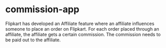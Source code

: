 # commission-app
Flipkart has developed an Affiliate feature where an affiliate influences someone to place an order on Flipkart. For each order placed through an affiliate, the affiliate gets a certain commission. The commission needs to be paid out to the affiliate.
